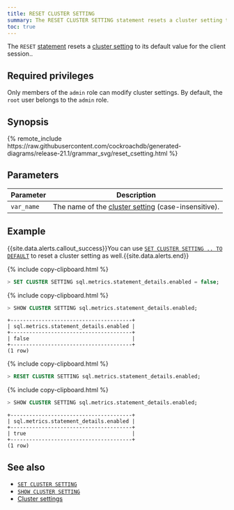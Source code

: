 ```yaml
---
title: RESET CLUSTER SETTING
summary: The RESET CLUSTER SETTING statement resets a cluster setting to its default value for the client session.
toc: true
---
```


The `RESET` [statement](sql-statements.html) resets a [cluster setting](set-cluster-setting.html) to its default value for the client session..


## Required privileges

Only members of the `admin` role can modify cluster settings. By default, the `root` user belongs to the `admin` role.

## Synopsis

<div>
{% remote_include https://raw.githubusercontent.com/cockroachdb/generated-diagrams/release-21.1/grammar_svg/reset_csetting.html %}
</div>

## Parameters

 Parameter | Description
-----------|-------------
 `var_name` | The name of the [cluster setting](cluster-settings.html) (case-insensitive).

## Example

{{site.data.alerts.callout_success}}You can use <a href="set-cluster-setting.html"><code>SET CLUSTER SETTING .. TO DEFAULT</code></a> to reset a cluster setting as well.{{site.data.alerts.end}}

{% include copy-clipboard.html %}
~~~ sql
> SET CLUSTER SETTING sql.metrics.statement_details.enabled = false;
~~~

{% include copy-clipboard.html %}
~~~ sql
> SHOW CLUSTER SETTING sql.metrics.statement_details.enabled;
~~~

~~~
+---------------------------------------+
| sql.metrics.statement_details.enabled |
+---------------------------------------+
| false                                 |
+---------------------------------------+
(1 row)
~~~

{% include copy-clipboard.html %}
~~~ sql
> RESET CLUSTER SETTING sql.metrics.statement_details.enabled;
~~~

{% include copy-clipboard.html %}
~~~ sql
> SHOW CLUSTER SETTING sql.metrics.statement_details.enabled;
~~~

~~~
+---------------------------------------+
| sql.metrics.statement_details.enabled |
+---------------------------------------+
| true                                  |
+---------------------------------------+
(1 row)
~~~

## See also

- [`SET CLUSTER SETTING`](set-cluster-setting.html)
- [`SHOW CLUSTER SETTING`](show-cluster-setting.html)
- [Cluster settings](cluster-settings.html)
